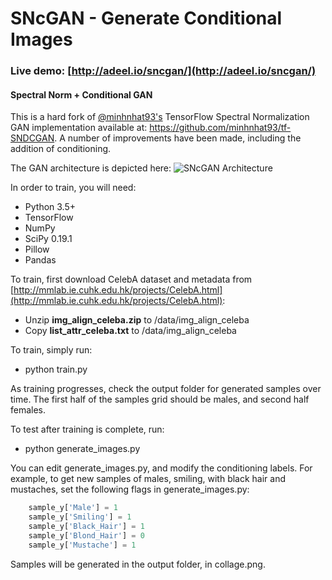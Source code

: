 # SNcGAN - Generate Conditional Images
### **Live demo: [http://adeel.io/sncgan/](http://adeel.io/sncgan/)**
#### Spectral Norm + Conditional GAN

This is a hard fork of [@minhnhat93's](https://github.com/minhnhat93) TensorFlow Spectral Normalization GAN implementation available at: https://github.com/minhnhat93/tf-SNDCGAN. A number of improvements have been made, including the addition of conditioning.

The GAN architecture is depicted here:
![SNcGAN Architecture](assets/SNcGAN.png)

In order to train, you will need:
* Python 3.5+
* TensorFlow 
* NumPy
* SciPy 0.19.1
* Pillow
* Pandas

To train, first download CelebA dataset and metadata from [http://mmlab.ie.cuhk.edu.hk/projects/CelebA.html](http://mmlab.ie.cuhk.edu.hk/projects/CelebA.html):
* Unzip **img_align_celeba.zip** to /data/img_align_celeba
* Copy **list_attr_celeba.txt** to /data/img_align_celeba

To train, simply run:
* python train.py

As training progresses, check the output folder for generated samples over time. The first half of the samples grid should be males, and second half females.
 
To test after training is complete, run:
* python generate_images.py

You can edit generate_images.py, and modify the conditioning labels. For example, to get new samples of males, smiling, with black hair and mustaches, set the following flags in generate_images.py:
```python
    sample_y['Male'] = 1
    sample_y['Smiling'] = 1
    sample_y['Black_Hair'] = 1
    sample_y['Blond_Hair'] = 0
    sample_y['Mustache'] = 1
```

Samples will be generated in the output folder, in collage.png.
